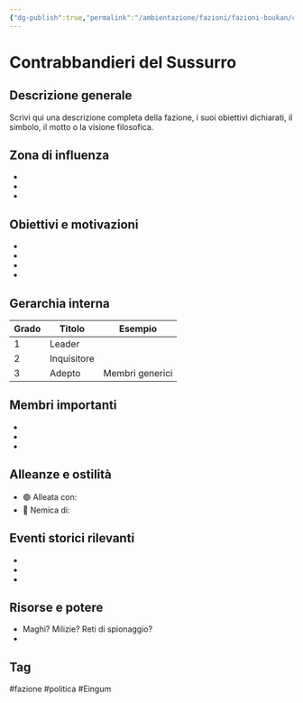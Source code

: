 ```yaml
---
{"dg-publish":true,"permalink":"/ambientazione/fazioni/fazioni-boukan/contrabbandieri-del-sussurro/","tags":["fazione"]}
---
```



# Contrabbandieri del Sussurro

## Descrizione generale
Scrivi qui una descrizione completa della fazione, i suoi obiettivi dichiarati, il simbolo, il motto o la visione filosofica.

## Zona di influenza
- 
- 
- 

## Obiettivi e motivazioni
- 
- 
- 
- 

##  Gerarchia interna
| Grado | Titolo      | Esempio         |
| ----- | ----------- | --------------- |
| 1     | Leader      |                 |
| 2     | Inquisitore |                 |
| 3     | Adepto      | Membri generici |

## Membri importanti
- 
- 
- 

##  Alleanze e ostilità
- 🟢 Alleata con: 
- 🔴 Nemica di: 

## Eventi storici rilevanti
- 
- 
- 

## Risorse e potere
- Maghi? Milizie? Reti di spionaggio?
- 

##  Tag
#fazione #politica #Eingum
